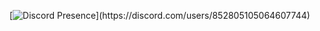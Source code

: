 [![Discord Presence](https://lanyard-profile-readme.vercel.app/api/852805105064607744?theme=light&bg=747474&animated=false&hideDiscrim=true&borderRadius=30px&idleMessage=Probably%20doing%20something%20else...)](https://discord.com/users/852805105064607744)

